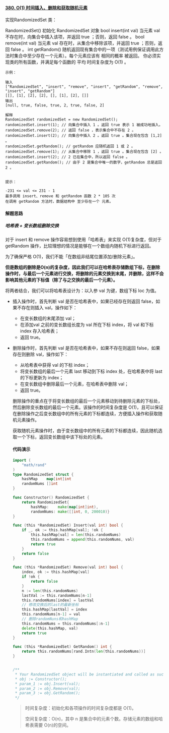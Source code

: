 #### [380. O(1) 时间插入、删除和获取随机元素](https://leetcode-cn.com/problems/insert-delete-getrandom-o1/)

实现RandomizedSet 类：

RandomizedSet() 初始化 RandomizedSet 对象
bool insert(int val) 当元素 val 不存在时，向集合中插入该项，并返回 true ；否则，返回 false 。
bool remove(int val) 当元素 val 存在时，从集合中移除该项，并返回 true ；否则，返回 false 。
int getRandom() 随机返回现有集合中的一项（测试用例保证调用此方法时集合中至少存在一个元素）。每个元素应该有 相同的概率 被返回。
你必须实现类的所有函数，并满足每个函数的 平均 时间复杂度为 O(1) 。

 

```
示例：

输入
["RandomizedSet", "insert", "remove", "insert", "getRandom", "remove", "insert", "getRandom"]
[[], [1], [2], [2], [], [1], [2], []]
输出
[null, true, false, true, 2, true, false, 2]

解释
RandomizedSet randomizedSet = new RandomizedSet();
randomizedSet.insert(1); // 向集合中插入 1 。返回 true 表示 1 被成功地插入。
randomizedSet.remove(2); // 返回 false ，表示集合中不存在 2 。
randomizedSet.insert(2); // 向集合中插入 2 。返回 true 。集合现在包含 [1,2] 。
randomizedSet.getRandom(); // getRandom 应随机返回 1 或 2 。
randomizedSet.remove(1); // 从集合中移除 1 ，返回 true 。集合现在包含 [2] 。
randomizedSet.insert(2); // 2 已在集合中，所以返回 false 。
randomizedSet.getRandom(); // 由于 2 是集合中唯一的数字，getRandom 总是返回 2 。


提示：

-231 <= val <= 231 - 1
最多调用 insert、remove 和 getRandom 函数 2 * 105 次
在调用 getRandom 方法时，数据结构中 至少存在一个 元素。
```

#### 解题思路

##### 哈希表 + 变长数组删除交换

对于 insert 和 remove 操作容易想到使用「哈希表」来实现 O(1)复杂度，但对于 getRandom 操作，比较理想的情况是能够在一个数组内随机下标进行返回。

为了确保严格 O(1)，我们不能「在数组非结尾位置添加/删除元素」。

**但是数组的删除是O(n)的复杂度，因此我们可以在哈希表存储数组下标，在删除操作时，与最后一个元素进行交换，将删除的元素交换到末尾，并删除，这样不会影响其他元素的下标值（除了与之交换的最后一个元素）。**

将两者结合，我们可以将哈希表设计为：以入参 val 为键，数组下标 loc 为值。

- 插入操作时，首先判断 val 是否在哈希表中，如果已经存在则返回 false，如果不存在则插入 val，操作如下：

    - 在变长数组的末尾添加 val；
    - 在添加val 之前的变长数组长度为 val 所在下标 index，将 val 和下标 index 存入哈希表；
    - 返回 true。

- 删除操作时，首先判断 val 是否在哈希表中，如果不存在则返回 false，如果存在则删除 val，操作如下：

    - 从哈希表中获得 val 的下标 index；
    - 将变长数组的最后一个元素 last 移动到下标 index 处，在哈希表中将 last 的下标更新为 index；
    - 在变长数组中删除最后一个元素，在哈希表中删除 val；
    - 返回 true。

    删除操作的重点在于将变长数组的最后一个元素移动到待删除元素的下标处，然后删除变长数组的最后一个元素。该操作的时间复杂度是 O(1)，且可以保证在删除操作之后变长数组中的所有元素的下标都连续，方便插入操作和获取随机元素操作。

    获取随机元素操作时，由于变长数组中的所有元素的下标都连续，因此随机选取一个下标，返回变长数组中该下标处的元素。

    #### 代码演示

    ```go
    import (
    	"math/rand"
    )
    type RandomizedSet struct {
    	hashMap    map[int]int
    	randomNums []int
    }
    
    func Constructor() RandomizedSet {
    	return RandomizedSet{
    		hashMap:    make(map[int]int),
    		randomNums: make([]int, 0, 200010)}
    }
    
    func (this *RandomizedSet) Insert(val int) bool {
    	if _, ok := this.hashMap[val]; !ok {
    		this.hashMap[val] = len(this.randomNums)
            this.randomNums = append(this.randomNums, val)
    		return true
    	}
    	return false
    }
    
    func (this *RandomizedSet) Remove(val int) bool {
    	index, ok := this.hashMap[val]
    	if !ok {
    		return false
    	}
    	n := len(this.randomNums)
    	lastVal := this.randomNums[n-1]
    	this.randomNums[index] = lastVal
        // 修改交换后的last的最新坐标
        this.hashMap[lastVal] = index 
    	this.randomNums[n-1] = val
        // 删除randomNuns和hashMap
    	this.randomNums = this.randomNums[:n-1]
    	delete(this.hashMap, val)
    	return true
    }
    
    func (this *RandomizedSet) GetRandom() int {
    	return this.randomNums[rand.Intn(len(this.randomNums))]
    }
    
    
    /**
     * Your RandomizedSet object will be instantiated and called as such:
     * obj := Constructor();
     * param_1 := obj.Insert(val);
     * param_2 := obj.Remove(val);
     * param_3 := obj.GetRandom();
     */
    ```

    > 时间复杂度：初始化和各项操作的时间复杂度都是 O(1)。
    >
    > 空间复杂度：O(n)，其中 n 是集合中的元素个数。存储元素的数组和哈希表需要 O(n)的空间。
    >